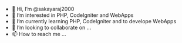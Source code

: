- 👋 Hi, I’m @sakayaraj2000
- 👀 I’m interested in PHP, CodeIgniter and WebApps
- 🌱 I’m currently learning PHP, CodeIgniter and to develope WebApps
- 💞️ I’m looking to collaborate on ...
- 📫 How to reach me ...

<!---
sakayaraj2000/sakayaraj2000 is a ✨ special ✨ repository because its `README.md` (this file) appears on your GitHub profile.
You can click the Preview link to take a look at your changes.
--->
